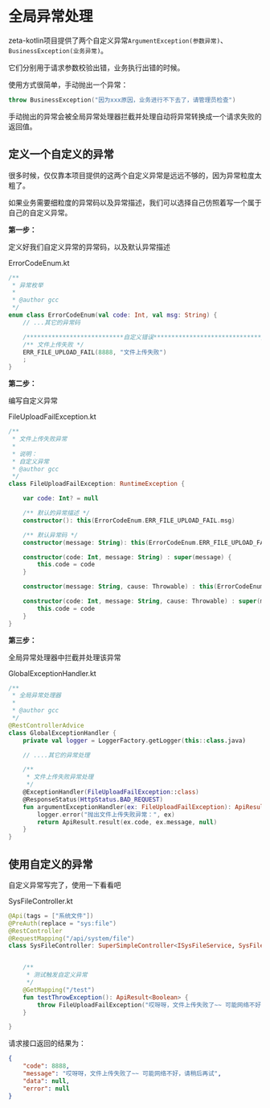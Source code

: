 # 全局异常处理
zeta-kotlin项目提供了两个自定义异常`ArgumentException(参数异常)`、`BusinessException(业务异常)`。

它们分别用于请求参数校验出错，业务执行出错的时候。

使用方式很简单，手动抛出一个异常：
```kotlin
throw BusinessException("因为xxx原因，业务进行不下去了，请管理员检查")
```
手动抛出的异常会被全局异常处理器拦截并处理自动将异常转换成一个请求失败的返回值。



## 定义一个自定义的异常

很多时候，仅仅靠本项目提供的这两个自定义异常是远远不够的，因为异常粒度太粗了。

如果业务需要细粒度的异常码以及异常描述，我们可以选择自己仿照着写一个属于自己的自定义异常。

**第一步：**

定义好我们自定义异常的异常码，以及默认异常描述

ErrorCodeEnum.kt

```kotlin
/**
 * 异常枚举
 *
 * @author gcc
 */
enum class ErrorCodeEnum(val code: Int, val msg: String) {
    // ...其它的异常码

    /***************************自定义错误******************************/
    /** 文件上传失败 */
    ERR_FILE_UPLOAD_FAIL(8888, "文件上传失败")
    ;
}
```

**第二步：**

编写自定义异常

FileUploadFailException.kt

```kotlin
/**
 * 文件上传失败异常
 *
 * 说明：
 * 自定义异常
 * @author gcc
 */
class FileUploadFailException: RuntimeException {

    var code: Int? = null

    /** 默认的异常描述 */
    constructor(): this(ErrorCodeEnum.ERR_FILE_UPLOAD_FAIL.msg)

    /** 默认异常码 */
    constructor(message: String): this(ErrorCodeEnum.ERR_FILE_UPLOAD_FAIL.code, message)

    constructor(code: Int, message: String) : super(message) {
        this.code = code
    }

    constructor(message: String, cause: Throwable) : this(ErrorCodeEnum.ERR_FILE_UPLOAD_FAIL.code, message, cause)

    constructor(code: Int, message: String, cause: Throwable) : super(message, cause) {
        this.code = code
    }
}
```

**第三步：**

全局异常处理器中拦截并处理该异常

GlobalExceptionHandler.kt

```kotlin
/**
 * 全局异常处理器
 *
 * @author gcc
 */
@RestControllerAdvice
class GlobalExceptionHandler {
    private val logger = LoggerFactory.getLogger(this::class.java)

    // ....其它的异常处理

    /**
     * 文件上传失败异常处理
     */
    @ExceptionHandler(FileUploadFailException::class)
    @ResponseStatus(HttpStatus.BAD_REQUEST)
    fun argumentExceptionHandler(ex: FileUploadFailException): ApiResult<*> {
        logger.error("抛出文件上传失败异常：", ex)
        return ApiResult.result(ex.code, ex.message, null)
    }
}
```



## 使用自定义的异常

自定义异常写完了，使用一下看看吧

SysFileController.kt
```kotlin
@Api(tags = ["系统文件"])
@PreAuth(replace = "sys:file")
@RestController
@RequestMapping("/api/system/file")
class SysFileController: SuperSimpleController<ISysFileService, SysFile>() {


    /**
     * 测试触发自定义异常
     */
    @GetMapping("/test")
    fun testThrowException(): ApiResult<Boolean> {
        throw FileUploadFailException("哎呀呀，文件上传失败了~~ 可能网络不好，请稍后再试")
    }

}
```

请求接口返回的结果为：
```json
{
    "code": 8888,
    "message": "哎呀呀，文件上传失败了~~ 可能网络不好，请稍后再试",
    "data": null,
    "error": null
}
```
